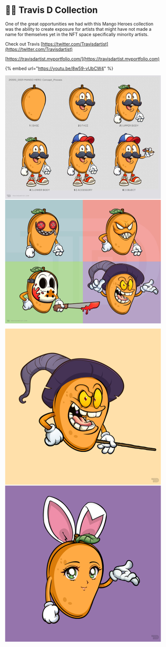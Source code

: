 # 🧑🎨 Travis D Collection

One of the great opportunities we had with this Mango Heroes collection was the ability to create exposure for artists that might have not made a name for themselves yet in the NFT space specifically minority artists.

Check out Travis [https://twitter.com/Travisdartist](https://twitter.com/Travisdartist)

[https://travisdartist.myportfolio.com/](https://travisdartist.myportfolio.com)

{% embed url="https://youtu.be/8w59-vUbCW4" %}

![](../../.gitbook/assets/MH-Concept-Sheet.png)![](../../.gitbook/assets/MH-Concept-Halloween-r2.jpg)

![](../../.gitbook/assets/mh6613.png)![](<../../.gitbook/assets/image (11) (1).png>)
